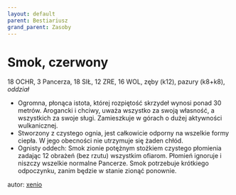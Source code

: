 ```yaml
---
layout: default
parent: Bestiariusz
grand_parent: Zasoby
---
```


# Smok, czerwony

18 OCHR, 3 Pancerza, 18 SIŁ, 12 ZRE, 16 WOL, zęby (k12), pazury (k8+k8), _oddział_

- Ogromna, płonąca istota, której rozpiętość skrzydeł wynosi ponad 30 metrów. Arogancki i chciwy, uważa wszystko za swoją własność, a wszystkich za swoje sługi. Zamieszkuje w górach o dużej aktywności wulkanicznej.
- Stworzony z czystego ognia, jest całkowicie odporny na wszelkie formy ciepła. W jego obecności nie utrzymuje się żaden chłód.
- Ognisty oddech: Smok zionie potężnym stożkiem czystego płomienia zadając 12 obrażeń (bez rzutu) wszystkim ofiarom. Płomień ignoruje i niszczy wszelkie normalne Pancerze. Smok potrzebuje krótkiego odpoczynku, zanim będzie w stanie zionąć ponownie.

autor: [xenio](https://xenioinabottle.blogspot.com)
